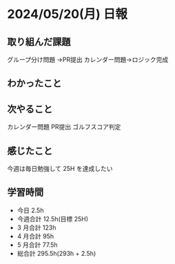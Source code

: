 # 2024/05/20(月) 日報

## 取り組んだ課題
グループ分け問題 →PR提出
カレンダー問題→ロジック完成

## わかったこと


## 次やること
カレンダー問題 PR提出
ゴルフスコア判定

## 感じたこと
今週は毎日勉強して 25H を達成したい

## 学習時間

- 今日 2.5h
- 今週合計 12.5h(目標 25H)
- 3 月合計 123h
- 4 月合計 95h
- 5 月合計 77.5h
- 総合計 295.5h(293h + 2.5h)
